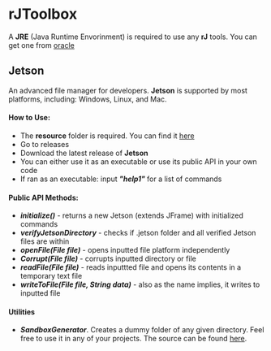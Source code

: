 # rJToolbox
A **JRE** (Java Runtime Envorinment) is required to use any **rJ** tools. You can get one from [oracle](https://www.oracle.com/java/technologies/downloads/#java17)
## Jetson
An advanced file manager for developers. **Jetson** is supported by most platforms, including: Windows, Linux, and Mac.
#### How to Use:
- The **resource** folder is required. You can find it [here](https://github.com/r6dev/rJToolbox/tree/master/builds/Jetson/resources)
- Go to releases
- Download the latest release of **Jetson**
- You can either use it as an executable or use its public API in your own code
- If ran as an executable: input ***"help1"*** for a list of commands

#### Public API Methods:
- ***initialize()*** - returns a new Jetson (extends JFrame) with initialized commands
- ***verifyJetsonDirectory*** - checks if .jetson folder and all verified Jetson files are within
- ***openFile(File file)*** - opens inputted file platform independently
- ***Corrupt(File file)*** - corrupts inputted directory or file
- ***readFile(File file)*** - reads inputtted file and opens its contents in a temporary text file
- ***writeToFile(File file, String data)*** - also as the name implies, it writes to inputted file
#### Utilities
- ***SandboxGenerator***. Creates a dummy folder of any given directory. Feel free to use it in any of your projects. The source can be found [here](https://github.com/rSIX-Developer/rJToolbox/blob/master/src/com/sBGen/sB.java).
